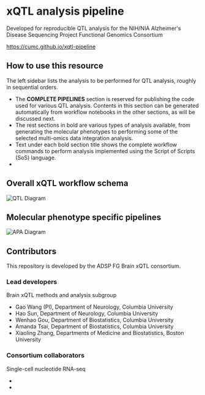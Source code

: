 # xQTL analysis pipeline

Developed for reproducible QTL analysis for the NIH/NIA Alzheimer's Disease Sequencing Project Functional Genomics Consortium

https://cumc.github.io/xqtl-pipeline

## How to use this resource

The left sidebar lists the analysis to be performed for QTL analysis, roughly in sequential orders.

- The **COMPLETE PIPELINES** section is reserved for publishing the code used for various QTL analysis. Contents in this section can be generated automatically from workflow notebooks in the other sections, as will be discussed next.
- The rest sections in bold are various types of analysis available, from generating the molecular phenotypes to performing some of the selected multi-omics data integration analysis.
- Text under each bold section title shows the complete workflow commands to perform analysis implemented using the Script of Scripts (SoS) language.
- 

## Overall xQTL workflow schema

![QTL Diagram](https://user-images.githubusercontent.com/54919134/140530539-460b7ada-1ce0-4d55-beb7-72e73fc6e568.jpeg)

## Molecular phenotype specific pipelines


![APA Diagram](images/Aqtl_v1.png)

## Contributors

This repository is developed by the ADSP FG Brain xQTL consortium.

### Lead developers

Brain xQTL methods and analysis subgroup

- Gao Wang (PI), Department of Neurology, Columbia University
- Hao Sun, Department of Neurology, Columbia University
- Wenhao Gou, Department of Biostatistics, Columbia University
- Amanda Tsai, Department of Biostatistics, Columbia University  
- Xiaoling Zhang, Departments of Medicine and Biostatistics, Boston University

### Consortium collaborators

Single-cell nucleotide RNA-seq

- 

- 
